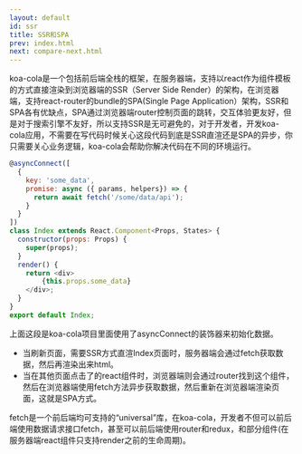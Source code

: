 ```yaml
---
layout: default
id: ssr
title: SSR和SPA
prev: index.html
next: compare-next.html
---
```


koa-cola是一个包括前后端全栈的框架，在服务器端，支持以react作为组件模板的方式直接渲染到浏览器端的SSR（Server Side Render）的架构，在浏览器端，支持react-router的bundle的SPA(Single Page Application）架构，SSR和SPA各有优缺点，SPA通过浏览器端router控制页面的跳转，交互体验更友好，但是对于搜索引擎不友好，所以支持SSR是无可避免的，对于开发者，开发koa-cola应用，不需要在写代码时候关心这段代码到底是SSR直渲还是SPA的异步，你只需要关心业务逻辑，koa-cola会帮助你解决代码在不同的环境运行。

```javascript
@asyncConnect([
  {
    key: 'some_data',
    promise: async ({ params, helpers}) => {
      return await fetch('/some/data/api');
    }
  }
])
class Index extends React.Component<Props, States> {
  constructor(props: Props) {
    super(props);
  }
  render() {
    return <div>
        {this.props.some_data}
    </div>;
  }
}
export default Index;
```
 上面这段是koa-cola项目里面使用了asyncConnect的装饰器来初始化数据。
 
 * 当刷新页面，需要SSR方式直渲Index页面时，服务器端会通过fetch获取数据，然后再渲染出来html。
 * 当在其他页面点击了<link>的react组件时，浏览器端则会通过router找到这个组件，然后在浏览器端使用fetch方法异步获取数据，然后重新在浏览器端渲染页面，这就是SPA方式。

 fetch是一个前后端均可支持的“universal”库，在koa-cola，开发者不但可以前后端使用数据请求接口fetch，甚至可以前后端使用router和redux，和部分组件(在服务器端react组件只支持render之前的生命周期)。
